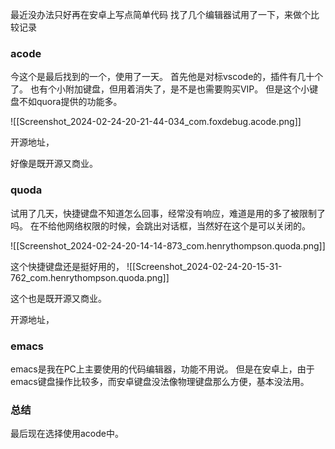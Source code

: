 最近没办法只好再在安卓上写点简单代码
找了几个编辑器试用了一下，来做个比较记录

### acode

今这个是最后找到的一个，使用了一天。
首先他是对标vscode的，插件有几十个了。
也有个小附加键盘，但用着消失了，是不是也需要购买VIP。
但是这个小键盘不如quora提供的功能多。


![[Screenshot_2024-02-24-20-21-44-034_com.foxdebug.acode.png]]

开源地址，

好像是既开源又商业。

### quoda

试用了几天，快捷键盘不知道怎么回事，经常没有响应，难道是用的多了被限制了吗。
在不给他网络权限的时候，会跳出对话框，当然好在这个是可以关闭的。

![[Screenshot_2024-02-24-20-14-14-873_com.henrythompson.quoda.png]]


这个快捷键盘还是挺好用的，
![[Screenshot_2024-02-24-20-15-31-762_com.henrythompson.quoda.png]]

这个也是既开源又商业。

开源地址，
### emacs
emacs是我在PC上主要使用的代码编辑器，功能不用说。
但是在安卓上，由于emacs键盘操作比较多，而安卓键盘没法像物理键盘那么方便，基本没法用。


### 总结
最后现在选择使用acode中。
